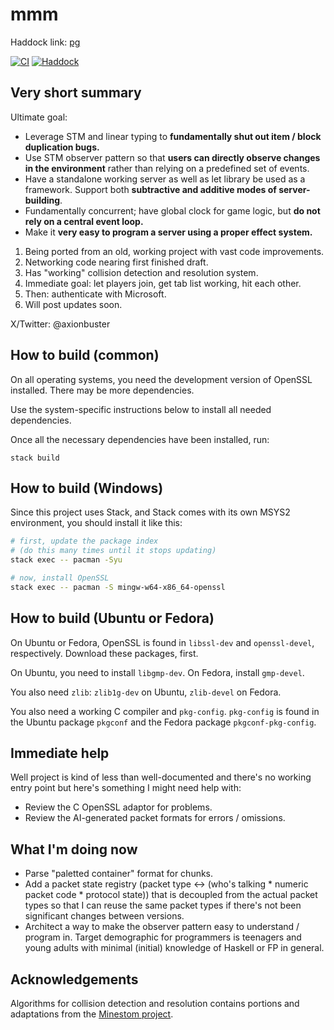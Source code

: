 # mmm

Haddock link: [pg]

[![CI](https://github.com/axionbuster/mmm/actions/workflows/ci.yml/badge.svg)](https://github.com/axionbuster/mmm/actions/workflows/ci.yml)
[![Haddock](https://img.shields.io/badge/Haddock-Documentation-blue)](https://axionbuster.github.io/mmm/)

## Very short summary

Ultimate goal:

- Leverage STM and linear typing to __fundamentally shut out item / block duplication bugs.__
- Use STM observer pattern so that __users can directly observe changes in the environment__ rather than relying on a predefined set of events.
- Have a standalone working server as well as let library be used as a framework. Support both __subtractive and additive modes of server-building__.
- Fundamentally concurrent; have global clock for game logic, but __do not rely on a central event loop.__
- Make it __very easy to program a server using a proper effect system.__

1. Being ported from an old, working project with vast code improvements.
2. Networking code nearing first finished draft.
3. Has "working" collision detection and resolution system.
4. Immediate goal: let players join, get tab list working, hit each other.
5. Then: authenticate with Microsoft.
6. Will post updates soon.

X/Twitter: @axionbuster

## How to build (common)

On all operating systems, you need the development version of OpenSSL installed. There may be more dependencies.

Use the system-specific instructions below to install all needed dependencies.

Once all the necessary dependencies have been installed, run:

```
stack build
```

## How to build (Windows)

Since this project uses Stack, and Stack comes with its own MSYS2 environment, you should install it like this:

```sh
# first, update the package index
# (do this many times until it stops updating)
stack exec -- pacman -Syu

# now, install OpenSSL
stack exec -- pacman -S mingw-w64-x86_64-openssl
```

## How to build (Ubuntu or Fedora)

On Ubuntu or Fedora, OpenSSL is found in `libssl-dev` and `openssl-devel`, respectively. Download these packages, first.

On Ubuntu, you need to install `libgmp-dev`. On Fedora, install `gmp-devel`.

You also need `zlib`: `zlib1g-dev` on Ubuntu, `zlib-devel` on Fedora.

You also need a working C compiler and `pkg-config`. `pkg-config` is found in the Ubuntu package `pkgconf` and the Fedora package `pkgconf-pkg-config`.

## Immediate help

Well project is kind of less than well-documented and there's no working entry point but here's something I might need help with:

- Review the C OpenSSL adaptor for problems.
- Review the AI-generated packet formats for errors / omissions.

## What I'm doing now

- Parse "paletted container" format for chunks.
- Add a packet state registry (packet type <-> (who's talking * numeric packet code * protocol state))
  that is decoupled from the actual packet types so that I can reuse the same packet types if there's not been significant changes between versions.
- Architect a way to make the observer pattern easy to understand / program in.
  Target demographic for programmers is teenagers and young adults with minimal (initial) knowledge of Haskell or FP in general.

## Acknowledgements

Algorithms for collision detection and resolution contains portions and adaptations from the [Minestom project](https://github.com/Minestom/Minestom).

[pg]: https://axionbuster.github.io/mmm
